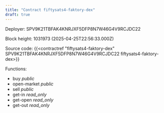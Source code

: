 ```yaml
---
title: "Contract fiftysats4-faktory-dex"
draft: true
---
```

Deployer: SPV9K21TBFAK4KNRJXF5DFP8N7W46G4V9RCJDC22


 



Block height: 1031973 (2025-04-25T22:56:33.000Z)

Source code: {{<contractref "fiftysats4-faktory-dex" SPV9K21TBFAK4KNRJXF5DFP8N7W46G4V9RCJDC22 fiftysats4-faktory-dex>}}

Functions:

* buy _public_
* open-market _public_
* sell _public_
* get-in _read_only_
* get-open _read_only_
* get-out _read_only_
